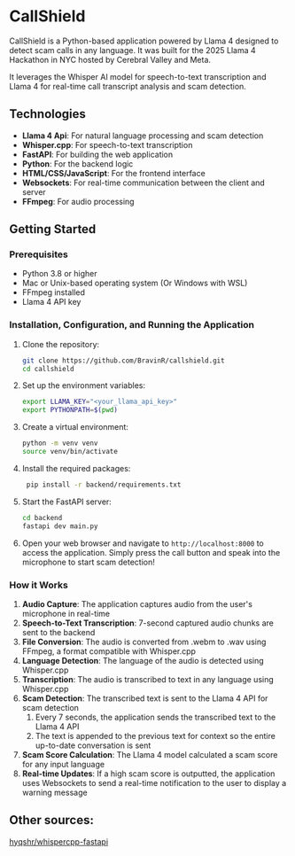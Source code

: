 # CallShield
CallShield is a Python-based application powered by Llama 4 designed to detect scam calls in any language.
It was built for the 2025 Llama 4 Hackathon in NYC hosted by Cerebral Valley and Meta.

It leverages the Whisper AI model for speech-to-text transcription and Llama 4 for real-time call transcript analysis and scam detection.

## Technologies
- **Llama 4 Api**: For natural language processing and scam detection
- **Whisper.cpp**: For speech-to-text transcription
- **FastAPI**: For building the web application
- **Python**: For the backend logic
- **HTML/CSS/JavaScript**: For the frontend interface
- **Websockets**: For real-time communication between the client and server
- **FFmpeg**: For audio processing

## Getting Started
### Prerequisites
- Python 3.8 or higher
- Mac or Unix-based operating system (Or Windows with WSL)
- FFmpeg installed
- Llama 4 API key

### Installation, Configuration, and Running the Application
1. Clone the repository:
   ```bash
   git clone https://github.com/BravinR/callshield.git
   cd callshield
    ```
2. Set up the environment variables:
   ```bash
   export LLAMA_KEY="<your_llama_api_key>"
   export PYTHONPATH=$(pwd)
   ```
3. Create a virtual environment:
   ```bash
   python -m venv venv
   source venv/bin/activate
   ```
4. Install the required packages:
   ```bash
    pip install -r backend/requirements.txt
    ```
5. Start the FastAPI server:
   ```bash
   cd backend
   fastapi dev main.py
    ```
6. Open your web browser and navigate to `http://localhost:8000` to access the application. Simply press the call button and speak into the microphone to start scam detection!

### How it Works
1. **Audio Capture**: The application captures audio from the user's microphone in real-time
2. **Speech-to-Text Transcription**: 7-second captured audio chunks are sent to the backend
3. **File Conversion**: The audio is converted from .webm to .wav using FFmpeg, a format compatible with Whisper.cpp
4. **Language Detection**: The language of the audio is detected using Whisper.cpp
5. **Transcription**: The audio is transcribed to text in any language using Whisper.cpp
6. **Scam Detection**: The transcribed text is sent to the Llama 4 API for scam detection
   1. Every 7 seconds, the application sends the transcribed text to the Llama 4 API
   2. The text is appended to the previous text for context so the entire up-to-date conversation is sent
7. **Scam Score Calculation**: The Llama 4 model calculated a scam score for any input language
8. **Real-time Updates**: If a high scam score is outputted, the application uses Websockets to send a real-time notification to the user to display a warning message

## Other sources:
[hyqshr/whispercpp-fastapi](https://github.com/hyqshr/whispercpp-fastapi)

